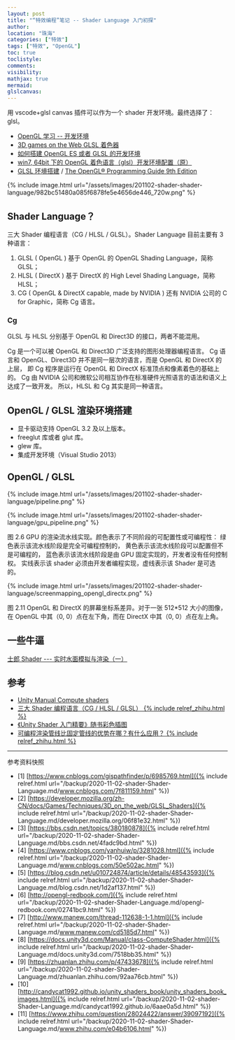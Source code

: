 ```yaml
---
layout: post
title: "“特效编程”笔记 -- Shader Language 入门初探"
author:
location: "珠海"
categories: ["特效"]
tags: ["特效", "OpenGL"]
toc: true
toclistyle:
comments:
visibility:
mathjax: true
mermaid:
glslcanvas:
---
```


用 vscode+glsl canvas 插件可以作为一个 shader 开发环境。最终选择了：glsl。

* [OpenGL 学习 -- 开发环境](https://www.cnblogs.com/gispathfinder/p/6985769.html)
* [3D games on the Web GLSL 着色器](https://developer.mozilla.org/zh-CN/docs/Games/Techniques/3D_on_the_web/GLSL_Shaders)
* [如何搭建 OpenGL ES 或者 GLSL 的开发环境](https://bbs.csdn.net/topics/380180878)
* [win7, 64bit 下的 OpenGL 着色语言（glsl）开发环境配置（原）](https://www.cnblogs.com/yanhuiw/p/3281028.html)
* [GLSL 环境搭建](https://blog.csdn.net/u010724874/article/details/48543593) / [The OpenGL® Programming Guide 9th Edition](http://opengl-redbook.com/)

{% include image.html url="/assets/images/201102-shader-shader-language/982bc51480a085f6878fe5e4656de446_720w.png" %}


## Shader Language？

三大 Shader 编程语言（CG / HLSL / GLSL）。Shader Language 目前主要有 3 种语言：

1. GLSL ( OpenGL ) 基于 OpenGL 的 OpenGL Shading Language，简称 GLSL；
2. HLSL ( DirectX ) 基于 DirectX 的 High Level Shading Language，简称 HLSL；
3. CG ( OpenGL & DirectX capable, made by NVIDIA ) 还有 NVIDIA 公司的 C for Graphic，简称 Cg 语言。


### Cg

GLSL 与 HLSL 分别基于 OpenGL 和 Direct3D 的接口，两者不能混用。

Cg 是一个可以被 OpenGL 和 Direct3D 广泛支持的图形处理器编程语言。
Cg 语言和 OpenGL、Direct3D 并不是同一层次的语言，而是 OpenGL 和 DirectX 的上层，
即 Cg 程序是运行在 OpenGL 和 DirectX 标准顶点和像素着色的基础上的。
Cg 由 NVIDIA 公司和微软公司相互协作在标准硬件光照语言的语法和语义上达成了一致开发。
所以，HLSL 和 Cg 其实是同一种语言。


## OpenGL / GLSL 渲染环境搭建

* 显卡驱动支持 OpenGL 3.2 及以上版本。
* freeglut 库或者 glut 库。
* glew 库。
* 集成开发环境（Visual Studio 2013）


## OpenGL / GLSL

{% include image.html url="/assets/images/201102-shader-shader-language/pipeline.png" %}

{% include image.html url="/assets/images/201102-shader-shader-language/gpu_pipeline.png" %}

图 2.6 GPU 的渲染流水线实现。颜色表示了不同阶段的可配置性或可编程性：
绿色表示该流水线阶段是完全可编程控制的，
黄色表示该流水线阶段可以配置但不是可编程的，
蓝色表示该流水线阶段是由 GPU 固定实现的，开发者没有任何控制权。
实线表示该 shader 必须由开发者编程实现，虚线表示该 Shader 是可选的。

{% include image.html url="/assets/images/201102-shader-shader-language/screenmapping_opengl_directx.png" %}

图 2.11 OpenGL 和 DirectX 的屏幕坐标系差异。对于一张 512\*512 大小的图像，在 OpenGL 中其（0, 0）点在左下角，而在 DirectX 中其（0, 0）点在左上角。


## 一些牛逼

[士郎 Shader --- 实时水面模拟与渲染（一）](http://www.manew.com/thread-112638-1-1.html)


## 参考

* [Unity Manual Compute shaders](https://docs.unity3d.com/Manual/class-ComputeShader.html)
* [三大 Shader 编程语言（CG / HLSL / GLSL） {% include relref_zhihu.html %}](https://zhuanlan.zhihu.com/p/47433678)
* [《Unity Shader 入门精要》随书彩色插图](http://candycat1992.github.io/unity_shaders_book/unity_shaders_book_images.html)
* [可编程渲染管线比固定管线的优势在哪？有什么应用？ {% include relref_zhihu.html %}](https://www.zhihu.com/question/28024422/answer/39097192)

-----

<font class='ref_snapshot'>参考资料快照</font>

- [1] [https://www.cnblogs.com/gispathfinder/p/6985769.html]({% include relref.html url="/backup/2020-11-02-shader-Shader-Language.md/www.cnblogs.com/7f811159.html" %})
- [2] [https://developer.mozilla.org/zh-CN/docs/Games/Techniques/3D_on_the_web/GLSL_Shaders]({% include relref.html url="/backup/2020-11-02-shader-Shader-Language.md/developer.mozilla.org/06f81e32.html" %})
- [3] [https://bbs.csdn.net/topics/380180878]({% include relref.html url="/backup/2020-11-02-shader-Shader-Language.md/bbs.csdn.net/4fadc9bd.html" %})
- [4] [https://www.cnblogs.com/yanhuiw/p/3281028.html]({% include relref.html url="/backup/2020-11-02-shader-Shader-Language.md/www.cnblogs.com/50e502ac.html" %})
- [5] [https://blog.csdn.net/u010724874/article/details/48543593]({% include relref.html url="/backup/2020-11-02-shader-Shader-Language.md/blog.csdn.net/1d2af137.html" %})
- [6] [http://opengl-redbook.com/]({% include relref.html url="/backup/2020-11-02-shader-Shader-Language.md/opengl-redbook.com/02741bc9.html" %})
- [7] [http://www.manew.com/thread-112638-1-1.html]({% include relref.html url="/backup/2020-11-02-shader-Shader-Language.md/www.manew.com/cd5185d7.html" %})
- [8] [https://docs.unity3d.com/Manual/class-ComputeShader.html]({% include relref.html url="/backup/2020-11-02-shader-Shader-Language.md/docs.unity3d.com/7518bb35.html" %})
- [9] [https://zhuanlan.zhihu.com/p/47433678]({% include relref.html url="/backup/2020-11-02-shader-Shader-Language.md/zhuanlan.zhihu.com/92aa76cb.html" %})
- [10] [http://candycat1992.github.io/unity_shaders_book/unity_shaders_book_images.html]({% include relref.html url="/backup/2020-11-02-shader-Shader-Language.md/candycat1992.github.io/6aae0a5d.html" %})
- [11] [https://www.zhihu.com/question/28024422/answer/39097192]({% include relref.html url="/backup/2020-11-02-shader-Shader-Language.md/www.zhihu.com/e04b6106.html" %})
